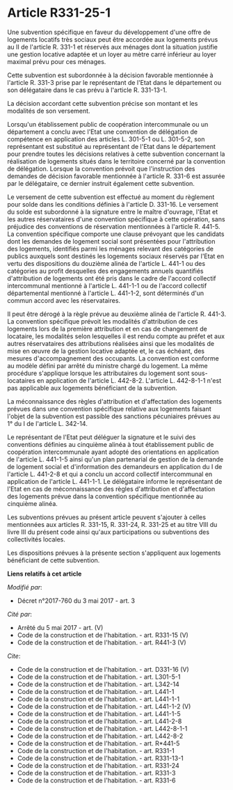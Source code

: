 # Article R331-25-1

Une subvention spécifique en faveur du développement d'une offre de logements locatifs très sociaux peut être accordée aux
logements prévus au II de l'article R. 331-1 et réservés aux ménages dont la situation justifie une gestion locative adaptée
et un loyer au mètre carré inférieur au loyer maximal prévu pour ces ménages. 

Cette subvention est subordonnée à la décision favorable mentionnée à l'article R. 331-3 prise par le représentant de l'Etat
dans le département ou son délégataire dans le cas prévu à l'article R. 331-13-1. 

La décision accordant cette subvention précise son montant et les modalités de son versement. 

Lorsqu'un établissement public de coopération intercommunale ou un département a conclu avec l'Etat une convention de
délégation de compétence en application des articles L. 301-5-1 ou L. 301-5-2, son représentant est substitué au représentant
de l'Etat dans le département pour prendre toutes les décisions relatives à cette subvention concernant la réalisation de
logements situés dans le territoire concerné par la convention de délégation. Lorsque la convention prévoit que l'instruction
des demandes de décision favorable mentionnée à l'article R. 331-6 est assurée par le délégataire, ce dernier instruit
également cette subvention. 

Le versement de cette subvention est effectué au moment du règlement pour solde dans les conditions définies à l'article D.
331-16. Le versement du solde est subordonné à la signature entre le maître d'ouvrage, l'Etat et les autres réservataires
d'une convention spécifique à cette opération, sans préjudice des conventions de réservation mentionnées à l'article R.
441-5. La convention spécifique comporte une clause prévoyant que les candidats dont les demandes de logement social sont
présentées pour l'attribution des logements, identifiés parmi les ménages relevant des catégories de publics auxquels sont
destinés les logements sociaux réservés par l'Etat en vertu des dispositions du douzième alinéa de l'article L. 441-1 ou des
catégories au profit desquelles des engagements annuels quantifiés d'attribution de logements ont été pris dans le cadre de
l'accord collectif intercommunal mentionné à l'article L. 441-1-1 ou de l'accord collectif départemental mentionné à
l'article L. 441-1-2, sont déterminés d'un commun accord avec les réservataires. 

Il peut être dérogé à la règle prévue au deuxième alinéa de l'article R. 441-3. La convention spécifique prévoit les
modalités d'attribution de ces logements lors de la première attribution et en cas de changement de locataire, les modalités
selon lesquelles il est rendu compte au préfet et aux autres réservataires des attributions réalisées ainsi que les modalités
de mise en œuvre de la gestion locative adaptée et, le cas échéant, des mesures d'accompagnement des occupants. La convention
est conforme au modèle défini par arrêté du ministre chargé du logement. La même procédure s'applique lorsque les
attributaires du logement sont sous-locataires en application de l'article L. 442-8-2. L'article L. 442-8-1-1 n'est pas
applicable aux logements bénéficiant de la subvention. 

La méconnaissance des règles d'attribution et d'affectation des logements prévues dans une convention spécifique relative aux
logements faisant l'objet de la subvention est passible des sanctions pécuniaires prévues au 1° du I de l'article L. 342-14. 

Le représentant de l'Etat peut déléguer la signature et le suivi des conventions définies au cinquième alinéa à tout
établissement public de coopération intercommunale ayant adopté des orientations en application de l'article L. 441-1-5 ainsi
qu'un plan partenarial de gestion de la demande de logement social et d'information des demandeurs en application du I de
l'article L. 441-2-8 et qui a conclu un accord collectif intercommunal en application de l'article L. 441-1-1. Le délégataire
informe le représentant de l'Etat en cas de méconnaissance des règles d'attribution et d'affectation des logements prévue
dans la convention spécifique mentionnée au cinquième alinéa. 

Les subventions prévues au présent article peuvent s'ajouter à celles mentionnées aux articles R. 331-15, R. 331-24, R.
331-25 et au titre VIII du livre III du présent code ainsi qu'aux participations ou subventions des collectivités locales. 

Les dispositions prévues à la présente section s'appliquent aux logements bénéficiant de cette subvention.

**Liens relatifs à cet article**

_Modifié par_:

  - Décret n°2017-760 du 3 mai 2017 - art. 3

_Cité par_:

  - Arrêté du 5 mai 2017 - art. (V)
  - Code de la construction et de l'habitation. - art. R331-15 (V)
  - Code de la construction et de l'habitation. - art. R441-3 (V)

_Cite_:

  - Code de la construction et de l'habitation. - art. D331-16 (V)
  - Code de la construction et de l'habitation. - art. L301-5-1
  - Code de la construction et de l'habitation. - art. L342-14
  - Code de la construction et de l'habitation. - art. L441-1
  - Code de la construction et de l'habitation. - art. L441-1-1
  - Code de la construction et de l'habitation. - art. L441-1-2 (V)
  - Code de la construction et de l'habitation. - art. L441-1-5
  - Code de la construction et de l'habitation. - art. L441-2-8
  - Code de la construction et de l'habitation. - art. L442-8-1-1
  - Code de la construction et de l'habitation. - art. L442-8-2
  - Code de la construction et de l'habitation. - art. R*441-5
  - Code de la construction et de l'habitation. - art. R331-1
  - Code de la construction et de l'habitation. - art. R331-13-1
  - Code de la construction et de l'habitation. - art. R331-24
  - Code de la construction et de l'habitation. - art. R331-3
  - Code de la construction et de l'habitation. - art. R331-6
